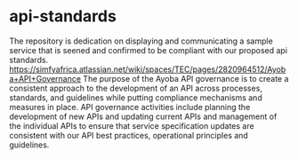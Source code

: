 # api-standards
The repository is dedication on displaying and communicating a sample service that is seened and confirmed to be compliant with our proposed api standards. 
https://simfyafrica.atlassian.net/wiki/spaces/TEC/pages/2820964512/Ayoba+API+Governance
The purpose of the Ayoba API governance is to create a consistent approach to the development of an API across processes, standards, and guidelines while putting compliance mechanisms and measures in place.
API governance activities include planning the development of new APIs and updating current APIs and management of the individual APIs to ensure that service specification updates are consistent with our API best practices, operational principles and guidelines.
